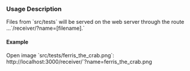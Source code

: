 
<h3>Usage Description</h3>
Files from `src/tests` will be served on the web server through the route ...`/receiver/?name=[filename].`
<h4> Example </h4>
Open image `src/tests/ferris_the_crab.png`: <br>
http://localhost:3000/receiver/`?name=ferris_the_crab.png 